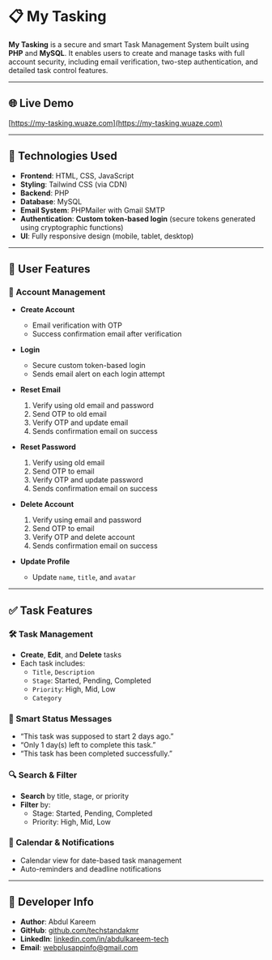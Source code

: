# 📋 My Tasking

**My Tasking** is a secure and smart Task Management System built using **PHP** and **MySQL**. It enables users to create and manage tasks with full account security, including email verification, two-step authentication, and detailed task control features.

---
## 🌐 Live Demo

[https://my-tasking.wuaze.com](https://my-tasking.wuaze.com)

---

## 🚀 Technologies Used

- **Frontend**: HTML, CSS, JavaScript  
- **Styling**: Tailwind CSS (via CDN)  
- **Backend**: PHP  
- **Database**: MySQL  
- **Email System**: PHPMailer with Gmail SMTP  
- **Authentication**: **Custom token-based login** (secure tokens generated using cryptographic functions)  
- **UI**: Fully responsive design (mobile, tablet, desktop)

---

## 🔐 User Features

### 🧾 Account Management

- **Create Account**
  - Email verification with OTP  
  - Success confirmation email after verification

- **Login**
  - Secure custom token-based login  
  - Sends email alert on each login attempt

- **Reset Email**
  1. Verify using old email and password  
  2. Send OTP to old email  
  3. Verify OTP and update email  
  4. Sends confirmation email on success

- **Reset Password**
  1. Verify using old email  
  2. Send OTP to email  
  3. Verify OTP and update password  
  4. Sends confirmation email on success

- **Delete Account**
  1. Verify using email and password  
  2. Send OTP to email  
  3. Verify OTP and delete account  
  4. Sends confirmation email on success

- **Update Profile**
  - Update `name`, `title`, and `avatar`

---

## ✅ Task Features

### 🛠️ Task Management

- **Create**, **Edit**, and **Delete** tasks  
- Each task includes:
  - `Title`, `Description`  
  - `Stage`: Started, Pending, Completed  
  - `Priority`: High, Mid, Low  
  - `Category`

### 📢 Smart Status Messages

- “This task was supposed to start 2 days ago.”  
- “Only 1 day(s) left to complete this task.”  
- “This task has been completed successfully.”

### 🔍 Search & Filter

- **Search** by title, stage, or priority  
- **Filter** by:
  - Stage: Started, Pending, Completed  
  - Priority: High, Mid, Low

### 📅 Calendar & Notifications

- Calendar view for date-based task management  
- Auto-reminders and deadline notifications

---

## 👤 Developer Info

- **Author**: Abdul Kareem  
- **GitHub**: [github.com/techstandakmr](https://github.com/techstandakmr)  
- **LinkedIn**: [linkedin.com/in/abdulkareem-tech](https://linkedin.com/in/abdulkareem-tech)  
- **Email**: [webplusappinfo@gmail.com](mailto:webplusappinfo@gmail.com)
